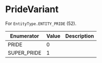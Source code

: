 # PrideVariant

For `EntityType.ENTITY_PRIDE` (52). 

| Enumerator | Value | Description |
| - | - | - |
| PRIDE | 0 |  |
| SUPER_PRIDE | 1 |  |
